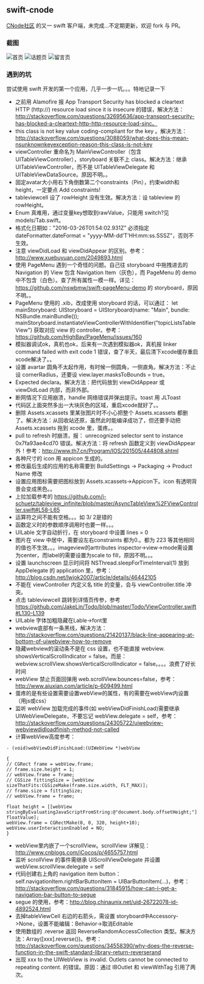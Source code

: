 ## swift-cnode

[CNode社区](https://cnodejs.org/) 的又一 swift 客户端，未完成...不定期更新，欢迎 fork 与 PR。

### 截图

![首页](./swift-cnode1.jpeg)
![话题页](./swift-cnode2.jpeg)
![留言页](./swift-cnode3.jpeg)

### 遇到的坑

尝试使用 swift 开发的第一个应用，几乎一步一坑。。。特地记录一下

- 之前用 Alamofire 报 App Transport Security has blocked a cleartext HTTP (http://) resource load since it is insecure 的错误，解决方法：http://stackoverflow.com/questions/32695636/app-transport-security-has-blocked-a-cleartext-http-http-resource-load-sinc。
- this class is not key value coding-compliant for the key 。解决方法：http://stackoverflow.com/questions/3088059/what-does-this-mean-nsunknownkeyexception-reason-this-class-is-not-key
- viewController 重命名为 MainViewController（包含UITableViewController），storyboard 关联不上 class。解决方法：继承 UITableViewController，而不是 UITableViewDelegate 和 UITableViewDataSource。原因不明。。
- 固定avatar大小用右下角倒数第二个constraints（Pin），约束width和height，一定要点 Add constraints!
- tableviewcell 设了 rowHeight 没有生效。解决方法：设 tableview 的 rowHeight。
- Enum 真难用，通过变量key想取到rawValue，只能用 switch?见 models/Tab.swift。
- 格式化日期如："2016-03-26T01:54:02.931Z” 必须指定  dateFormatter.dateFormat = "yyyy-MM-dd’T’HH:mm:ss.SSSZ"，否则不生效。
- 注意 viewDidLoad 和 viewDidAppear 的区别。参考：http://www.xuebuyuan.com/2049893.html
- 使用 PageMenu 遇到一个奇怪的问题。自己往 storyboard 中拖拽进去的 Navigation 的 View 包含 Navigation Item（灰色），而 PageMenu 的 demo 中不包含（白色）。查了所有属性一模一样。详见：https://github.com/nswbmw/swift-pageMenu-demo 的 storyboard，原因不明。。
- PageMenu 使用的 .xib，改成使用 storyboard 的话，可以通过： let mainStoryboard: UIStoryboard = UIStoryboard(name: "Main", bundle: NSBundle.mainBundle());  mainStoryboard.instantiateViewControllerWithIdentifier("topicListsTableView") 获取对应 view 的 controller。参考：https://github.com/HighBay/PageMenu/issues/160
- 模拟器调试ok，真机也ok，后来有一次遇到模拟器ok，真机报 linker command failed with exit code 1 错误，查了半天，最后清下xcode缓存重启xcode解决了。。
- 设置 avartar 圆角不太起作用，有时候一侧圆角，一侧直角。解决方法：不止设  cornerRadius，还要设 view.layer.masksToBounds = true。
- Expected declara。解决方法：把代码放到  viewDidAppear 或  viewDidLoad 内部，而非外部。
- 断网情况下应用崩溃，handle 网络错误并弹出提示。toast 用 JLToast
- 代码区上面突然多出一大块灰色的区域，重启xcode就好了。。
- 删除 Assets.xcassets 里某张图片时不小心把整个 Assets.xcassets 都删了。解决方法：从回收站还原，虽然此时能编译成功了，但还要手动把 Assets.xcassets 拖到 xcode 里，蛋疼。。
- pull to refresh 时崩溃，报： unrecognized selector sent to instance 0x7fa93ae4cd70 错误。解决方法：将 refresh 函数定义到  viewDidAppear 外！参考：http://www.th7.cn/Program/IOS/201505/444808.shtml
- 各种尺寸的 icon 用 appicon 生成的。
- 修改最后生成的应用的名称需要到  BuildSettings -> Packaging -> Product Name 修改
- 设置应用图标需要把图标放到 Assets.xcassets->Appicon下。icon 有透明背景会变成黑色。。
- 上拉加载参考的 https://github.com/i-schuetz/tableview_infinite/blob/master/AsyncTableView%2FViewController.swift#L58-L65
- 运算符之间不能有空格。。。如 3/ 2是错的
- 函数定义时的参数顺序调用时也要一样。。。
- UILable 文字自动折行，在 storyboard 中设置 lines = 0
- 图片在 view 中居中，需要设左右constraints 都为0.。都为 223 等其他相同的值也不生效。。。imageview的arttributes inspector->view->mode需设置为center，而label的需要设置为scale to fill，原因不明。。。
- 设置 launchscreen 显示时间将  NSThread.sleepForTimeInterval(1) 放到 AppDelegate 的  application 里，参考：http://blog.csdn.net/lwjok2007/article/details/46442105
- 不能在 viewController 内定义名 title 的变量，会与 viewController.title 冲突。
-  点击 tableviewcell 跳转到详情页传参，参考 https://github.com/JakeLin/Todo/blob/master/Todo/ViewController.swift#L130-L139
- UILable 字体加粗隐藏在Lable->font里
- webview底部有一条黑线，解决方法：http://stackoverflow.com/questions/21420137/black-line-appearing-at-bottom-of-uiwebview-how-to-remove
- 隐藏webview的滚动条不是在 css  设置，也不能直接 webview. showsVerticalScrollIndicator = false。而是： webview.scrollView.showsVerticalScrollIndicator = false。。。。浪费了好长时间
- webView 禁止页面回弹用 web.scrollView.bounces=false，参考：http://www.aiuxian.com/article/p-609499.html
- 蛋疼的是有些设置需要设置webView的属性，有的需要在webView内设置（用js或css）
- 监听 webView 加载完成的事件(如 webViewDidFinishLoad)需要继承  UIWebViewDelegate，不要忘记 webView.delegate = self，参考：http://stackoverflow.com/questions/24305722/uiwebview-webviewdidloadfinish-method-not-called
- 计算webView高度参考：

```
- (void)webViewDidFinishLoad:(UIWebView *)webView

{
// CGRect frame = webView.frame;
// frame.size.height = 1;
// webView.frame = frame;
// CGSize fittingSize = [webView sizeThatFits:CGSizeMake(frame.size.width, FLT_MAX)];
// frame.size = fittingSize;
// webView.frame = frame;

float height = [[webView stringByEvaluatingJavaScriptFromString:@"document.body.offsetHeight;"] floatValue];
webView.frame = CGRectMake(0, 0, 320, height+10);
webView.userInteractionEnabled = NO;
}
```

- webView里内嵌了一个scrollView。scrollView 详解见：http://www.cnblogs.com/iCocos/p/4655757.html
- 监听 scrollView 的事件需继承  UIScrollViewDelegate 并设置  webView.scrollView.delegate = self
- 代码创建右上角的 navigation item button： self.navigationItem.rightBarButtonItem = UIBarButtonItem(…)，参考：http://stackoverflow.com/questions/31845915/how-can-i-get-a-navigation-bar-button-to-segue
- segue 的使用，参考：http://blog.chinaunix.net/uid-26722078-id-4892524.html
- 去掉tableViewCell 右边的右箭头，需设置 storyboard中Accessory->None，设置不能编辑：Behavior->取消Editable
- 使用数组的 .reverse 返回 ReverseRandomAccessCollection 类型。解决方法：Array([xxx].reverse())。参考：http://stackoverflow.com/questions/34558390/why-does-the-reverse-function-in-the-swift-standard-library-return-reverserand
- 出现 xxx to the UIWebView is invalid. Outlets cannot be connected to repeating content. 的错误。原因：通过 IBOutlet 和  viewWithTag 引用了两次。